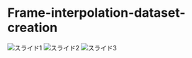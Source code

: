# Frame-interpolation-dataset-creation
![スライド1](https://github.com/hikaru677/Frame-interpolation-dataset-creation/assets/91708748/dc56063c-e4d0-4f5e-95c4-d59524212e82)
![スライド2](https://github.com/hikaru677/Frame-interpolation-dataset-creation/assets/91708748/4d1edbd8-7290-44a3-ae7a-9216db1ab6ce)
![スライド3](https://github.com/hikaru677/Frame-interpolation-dataset-creation/assets/91708748/f7357fc5-4e0a-4e1d-b663-b234878a32ab)
